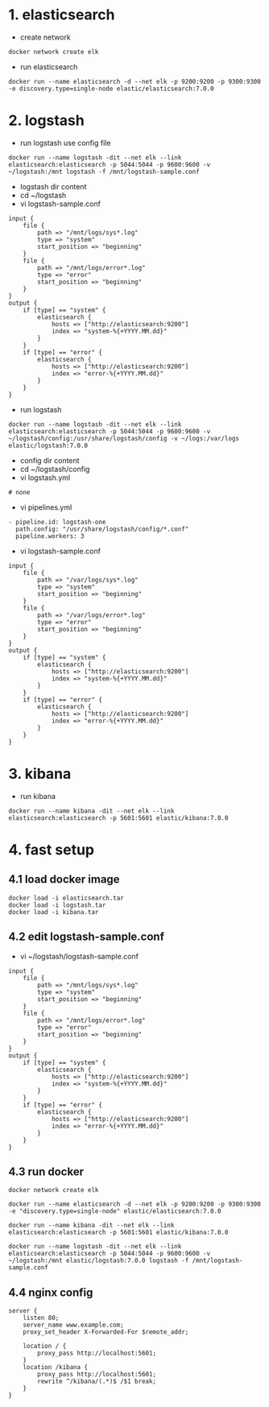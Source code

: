 # 1. elasticsearch

- create network
```
docker network create elk
```

- run elasticsearch 
```
docker run --name elasticsearch -d --net elk -p 9200:9200 -p 9300:9300 -e discovery.type=single-node elastic/elasticsearch:7.0.0
```

# 2. logstash

- run logstash use config file
```
docker run --name logstash -dit --net elk --link elasticsearch:elasticsearch -p 5044:5044 -p 9600:9600 -v ~/logstash:/mnt logstash -f /mnt/logstash-sample.conf
```

- logstash dir content
- cd ~/logstash
- vi logstash-sample.conf
    
```
input {
    file {
        path => "/mnt/logs/sys*.log"
        type => "system"
        start_position => "beginning"
    }
    file {
        path => "/mnt/logs/error*.log"
        type => "error"
        start_position => "beginning"
    }
}
output {
    if [type] == "system" {
        elasticsearch {
            hosts => ["http://elasticsearch:9200"]
            index => "system-%{+YYYY.MM.dd}"
        }
    }
    if [type] == "error" {
        elasticsearch {
            hosts => ["http://elasticsearch:9200"]
            index => "error-%{+YYYY.MM.dd}"
        }
    }
}
```

- run logstash
```
docker run --name logstash -dit --net elk --link elasticsearch:elasticsearch -p 5044:5044 -p 9600:9600 -v ~/logstash/config:/usr/share/logstash/config -v ~/logs:/var/logs elastic/logstash:7.0.0
```

- config dir content
- cd ~/logstash/config
- vi logstash.yml
```
# none
```

- vi pipelines.yml
```
- pipeline.id: logstash-one
  path.config: "/usr/share/logstash/config/*.conf"
  pipeline.workers: 3
```

- vi logstash-sample.conf
```
input {
    file {
        path => "/var/logs/sys*.log"
        type => "system"
        start_position => "beginning"
    }
    file {
        path => "/var/logs/error*.log"
        type => "error"
        start_position => "beginning"
    }
}
output {
    if [type] == "system" {
        elasticsearch {
            hosts => ["http://elasticsearch:9200"]
            index => "system-%{+YYYY.MM.dd}"
        }
    }
    if [type] == "error" {
        elasticsearch {
            hosts => ["http://elasticsearch:9200"]
            index => "error-%{+YYYY.MM.dd}"
        }
    }
}
```

# 3. kibana

- run kibana
```
docker run --name kibana -dit --net elk --link elasticsearch:elasticsearch -p 5601:5601 elastic/kibana:7.0.0
```

# 4. fast setup

## 4.1 load docker image
```
docker load -i elasticsearch.tar
docker load -i logstash.tar
docker load -i kibana.tar
```

## 4.2 edit logstash-sample.conf

- vi ~/logstash/logstash-sample.conf
```
input {
    file {
        path => "/mnt/logs/sys*.log"
        type => "system"
        start_position => "beginning"
    }
    file {
        path => "/mnt/logs/error*.log"
        type => "error"
        start_position => "beginning"
    }
}
output {
    if [type] == "system" {
        elasticsearch {
            hosts => ["http://elasticsearch:9200"]
            index => "system-%{+YYYY.MM.dd}"
        }
    }
    if [type] == "error" {
        elasticsearch {
            hosts => ["http://elasticsearch:9200"]
            index => "error-%{+YYYY.MM.dd}"
        }
    }
}
```

## 4.3 run docker
```
docker network create elk

docker run --name elasticsearch -d --net elk -p 9200:9200 -p 9300:9300 -e "discovery.type=single-node" elastic/elasticsearch:7.0.0

docker run --name kibana -dit --net elk --link elasticsearch:elasticsearch -p 5601:5601 elastic/kibana:7.0.0

docker run --name logstash -dit --net elk --link elasticsearch:elasticsearch -p 5044:5044 -p 9600:9600 -v ~/logstash:/mnt elastic/logstash:7.0.0 logstash -f /mnt/logstash-sample.conf
```

## 4.4 nginx config
```
server {
    listen 80;
    server_name www.example.com;
    proxy_set_header X-Forwarded-For $remote_addr;

    location / {
        proxy_pass http://localhost:5601;
    }
    location /kibana {
        proxy_pass http://localhost:5601;
        rewrite ^/kibana/(.*)$ /$1 break;
    }
}
```